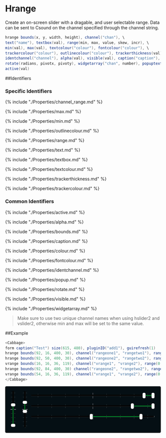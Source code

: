 # Hrange

Create an on-screen slider with a dragable, and user selectable range. Data can be sent to Csound on the channel specified through the channel string.  


```csharp
hrange bounds(x, y, width, height), channel("chan"), \
text("name"), textbox(val), range(min, max, value, skew, incr), \
min(val), max(val), textcolour("colour"), fontcolour("colour"), \
trackercolour("colour"), outlinecolour("colour"), trackerthickness(val)
identchannel("channel"), alpha(val), visible(val), caption("caption"), \
rotate(radians, pivotx, pivoty), widgetarray("chan", number), popuptext("text") \
active(val)
```
<!--(End of syntax)/-->

##Identifiers

### Specific Identifiers

{% include "./Properties/channel_range.md" %}  

{% include "./Properties/max.md" %}

{% include "./Properties/min.md" %}

{% include "./Properties/outlinecolour.md" %}

{% include "./Properties/range.md" %}

{% include "./Properties/text.md" %}

{% include "./Properties/textbox.md" %}

{% include "./Properties/textcolour.md" %}

{% include "./Properties/trackerthickness.md" %}

{% include "./Properties/trackercolour.md" %}

### Common Identifiers

{% include "./Properties/active.md" %} 

{% include "./Properties/alpha.md" %} 

{% include "./Properties/bounds.md" %} 

{% include "./Properties/caption.md" %} 

{% include "./Properties/colour.md" %} 

{% include "./Properties/fontcolour.md" %}  

{% include "./Properties/identchannel.md" %} 

{% include "./Properties/popup.md" %} 

{% include "./Properties/rotate.md" %} 

{% include "./Properties/visible.md" %} 

{% include "./Properties/widgetarray.md" %} 
 
<!--(End of identifiers)/-->

>Make sure to use two unique channel names when using hslider2 and vslider2, otherwise min and max will be set to the same value. 

##Example

```csharp
<Cabbage>
form caption("Test") size(615, 480), pluginID("add1"), guirefresh(1) 
hrange bounds(92, 16, 400, 30), channel("rangeone1", "rangetwo1"), range(-2000, 100, -100:100, 1, .001)
hrange bounds(92, 50, 400, 30), channel("rangeone2", "rangetwo2"), range(-2000, 100, -300:200, 1, .001)
vrange bounds(16, 16, 36, 119), channel("vrange1", "vrange2"), range(0, 300, 10:200, 1, 1)
hrange bounds(92, 84, 400, 30) channel("rangeone2", "rangetwo2"), range(-2000, 100, -1000:-100, 1, .001)
vrange bounds(54, 16, 36, 119), channel("vrange1", "vrange2"), range(0, 300, 0:100, 1, 1)
</Cabbage>
```

![](../images/rangeSliders.png)
